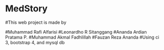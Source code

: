 # MedStory
#This web project is made by

#Muhammad Rafi Alfarisi
#Leonardho R Sitanggang
#Ananda Ardian Pratama P.
#Muhammad Akmal Fadhlillah
#Fauzan Reza Ananda
#Using ci 3, bootstrap 4, and mysql db
